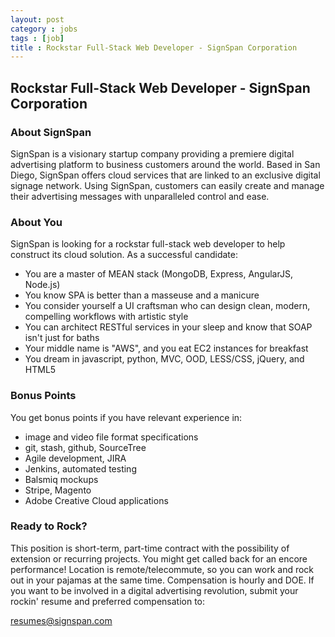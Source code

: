 ```yaml
---
layout: post
category : jobs
tags : [job]
title : Rockstar Full-Stack Web Developer - SignSpan Corporation
---
```


## Rockstar Full-Stack Web Developer - SignSpan Corporation

### About SignSpan

SignSpan is a visionary startup company providing a premiere digital advertising platform to business customers around the world.  Based in San Diego, SignSpan offers cloud services that are linked to an exclusive digital signage network.  Using SignSpan, customers can easily create and manage their advertising messages with unparalleled control and ease.

### About You

SignSpan is looking for a rockstar full-stack web developer to help construct its cloud solution.  As a successful candidate:

* You are a master of MEAN stack (MongoDB, Express, AngularJS, Node.js)
* You know SPA is better than a masseuse and a manicure
* You consider yourself a UI craftsman who can design clean, modern, compelling workflows with artistic style
* You can architect RESTful services in your sleep and know that SOAP isn't just for baths
* Your middle name is "AWS", and you eat EC2 instances for breakfast
* You dream in javascript, python, MVC, OOD, LESS/CSS, jQuery, and HTML5

### Bonus Points

You get bonus points if you have relevant experience in:

* image and video file format specifications
* git, stash, github, SourceTree
* Agile development, JIRA
* Jenkins, automated testing
* Balsmiq mockups
* Stripe, Magento
* Adobe Creative Cloud applications

### Ready to Rock?

This position is short-term, part-time contract with the possibility of extension or recurring projects.  You might get called back for an encore performance!  Location is remote/telecommute, so you can work and rock out in your pajamas at the same time.  Compensation is hourly and DOE.  If you want to be involved in a digital advertising revolution, submit your rockin' resume and preferred compensation to:

[resumes@signspan.com](mailto:resumes@signspan.com)

